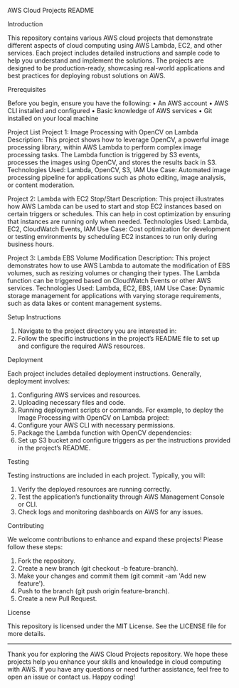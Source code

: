 AWS Cloud Projects README

Introduction

This repository contains various AWS cloud projects that demonstrate different aspects of cloud computing using AWS Lambda, EC2, and other services. Each project includes detailed instructions and sample code to help you understand and implement the solutions. The projects are designed to be production-ready, showcasing real-world applications and best practices for deploying robust solutions on AWS.

Prerequisites

Before you begin, ensure you have the following:
•	An AWS account
•	AWS CLI installed and configured
•	Basic knowledge of AWS services
•	Git installed on your local machine

Project List
Project 1: 
Image Processing with OpenCV on Lambda
Description: This project shows how to leverage OpenCV, a powerful image processing library, within AWS Lambda to perform complex image processing tasks. The Lambda function is triggered by S3 events, processes the images using OpenCV, and stores the results back in S3.
Technologies Used: Lambda, OpenCV, S3, IAM
Use Case: Automated image processing pipeline for applications such as photo editing, image analysis, or content moderation.

Project 2:
Lambda with EC2 Stop/Start
Description: This project illustrates how AWS Lambda can be used to start and stop EC2 instances based on certain triggers or schedules. This can help in cost optimization by ensuring that instances are running only when needed.
Technologies Used: Lambda, EC2, CloudWatch Events, IAM
Use Case: Cost optimization for development or testing environments by scheduling EC2 instances to run only during business hours.

Project 3:
Lambda EBS Volume Modification
Description: This project demonstrates how to use AWS Lambda to automate the modification of EBS volumes, such as resizing volumes or changing their types. The Lambda function can be triggered based on CloudWatch Events or other AWS services.
Technologies Used: Lambda, EC2, EBS, IAM
Use Case: Dynamic storage management for applications with varying storage requirements, such as data lakes or content management systems.

Setup Instructions

1.	Navigate to the project directory you are interested in:
2.	Follow the specific instructions in the project’s README file to set up and configure the required AWS resources.
   
Deployment

Each project includes detailed deployment instructions. Generally, deployment involves:
1.	Configuring AWS services and resources.
2.	Uploading necessary files and code.
3.	Running deployment scripts or commands.
For example, to deploy the Image Processing with OpenCV on Lambda project:
1.	Configure your AWS CLI with necessary permissions.
2.	Package the Lambda function with OpenCV dependencies:
3.	Set up S3 bucket and configure triggers as per the instructions provided in the project’s README.
   
Testing

Testing instructions are included in each project. Typically, you will:
1.	Verify the deployed resources are running correctly.
2.	Test the application’s functionality through AWS Management Console or CLI.
3.	Check logs and monitoring dashboards on AWS for any issues.
   
Contributing

We welcome contributions to enhance and expand these projects! Please follow these steps:
1.	Fork the repository.
2.	Create a new branch (git checkout -b feature-branch).
3.	Make your changes and commit them (git commit -am 'Add new feature').
4.	Push to the branch (git push origin feature-branch).
5.	Create a new Pull Request.
   
License

This repository is licensed under the MIT License. See the LICENSE file for more details.
________________________________________
Thank you for exploring the AWS Cloud Projects repository. We hope these projects help you enhance your skills and knowledge in cloud computing with AWS. If you have any questions or need further assistance, feel free to open an issue or contact us. Happy coding!

